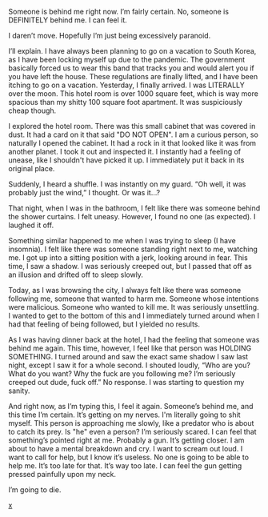 Someone is behind me right now. I’m fairly certain. No, someone is DEFINITELY behind me. I can feel it.

I daren’t move. Hopefully I’m just being excessively paranoid.

I’ll explain. I have always been planning to go on a vacation to South Korea, as I have been locking myself up due to the pandemic. The government basically forced us to wear this band that tracks you and would alert you if you have left the house. These regulations are finally lifted, and I have been itching to go on a vacation. Yesterday, I finally arrived. I was LITERALLY over the moon. This hotel room is over 1000 square feet, which is way more spacious than my shitty 100 square foot apartment. It was suspiciously cheap though.

I explored the hotel room. There was this small cabinet that was covered in dust. It had a card on it that said "DO NOT OPEN". I am a curious person, so naturally I opened the cabinet. It had a rock in it that looked like it was from another planet. I took it out and inspected it. I instantly had a feeling of unease, like I shouldn't have picked it up. I immediately put it back in its original place.

Suddenly, I heard a shuffle. I was instantly on my guard. “Oh well, it was probably just the wind,” I thought. Or was it…?

That night, when I was in the bathroom, I felt like there was someone behind the shower curtains. I felt uneasy. However, I found no one (as expected). I laughed it off.

Something similar happened to me when I was trying to sleep (I have insomnia). I felt like there was someone standing right next to me, watching me. I got up into a sitting position with a jerk, looking around in fear. This time, I saw a shadow. I was seriously creeped out, but I passed that off as an illusion and drifted off to sleep slowly.

Today, as I was browsing the city, I always felt like there was someone following me, someone that wanted to harm me. Someone whose intentions were malicious. Someone who wanted to kill me. It was seriously unsettling. I wanted to get to the bottom of this and I immediately turned around when I had that feeling of being followed, but I yielded no results.

As I was having dinner back at the hotel, I had the feeling that someone was behind me again. This time, however, I feel like that person was HOLDING SOMETHING. I turned around and saw the exact same shadow I saw last night, except I saw it for a whole second. I shouted loudly, “Who are you? What do you want? Why the fuck are you following me? I’m seriously creeped out dude, fuck off.” No response. I was starting to question my sanity.

And right now, as I’m typing this, I feel it again. Someone’s behind me, and this time I’m certain. It’s getting on my nerves. I'm literally going to shit myself. This person is approaching me slowly, like a predator who is about to catch its prey. Is "he" even a person? I’m seriously scared. I can feel that something’s pointed right at me. Probably a gun. It’s getting closer. I am about to have a mental breakdown and cry. I want to scream out loud. I want to call for help, but I know it’s useless. No one is going to be able to help me. It’s too late for that. It’s way too late. I can feel the gun getting pressed painfully upon my neck.

I’m going to die.

[x](https://www.reddit.com/r/someoneisbehindme/comments/13ew9l4/second_storys_out_and_its_based_on_an_experience/)